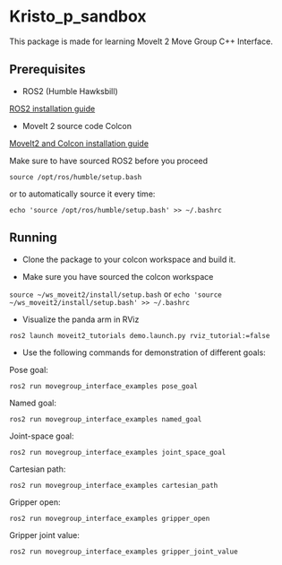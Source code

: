 # Kristo_p_sandbox
This package is made for learning MoveIt 2 Move Group C++ Interface.

## Prerequisites
* ROS2 (Humble Hawksbill)

[ROS2 installation guide](https://docs.ros.org/en/humble/Installation.html)

* MoveIt 2 source code
Colcon

[MoveIt2 and Colcon installation guide](https://moveit.picknik.ai/humble/doc/tutorials/getting_started/getting_started.html)


Make sure to have sourced ROS2 before you proceed

`source /opt/ros/humble/setup.bash`

or to automatically source it every time:

`echo 'source /opt/ros/humble/setup.bash' >> ~/.bashrc`


## Running
* Clone the package to your colcon workspace and build it.

* Make sure you have sourced the colcon workspace

`source ~/ws_moveit2/install/setup.bash` or `echo 'source ~/ws_moveit2/install/setup.bash' >> ~/.bashrc`

* Visualize the panda arm in RViz

`ros2 launch moveit2_tutorials demo.launch.py rviz_tutorial:=false`


* Use the following commands for demonstration of different goals:

Pose goal:

`ros2 run movegroup_interface_examples pose_goal`

Named goal:

`ros2 run movegroup_interface_examples named_goal`

Joint-space goal:

`ros2 run movegroup_interface_examples joint_space_goal`

Cartesian path:

`ros2 run movegroup_interface_examples cartesian_path`

Gripper open:

`ros2 run movegroup_interface_examples gripper_open`

Gripper joint value:

`ros2 run movegroup_interface_examples gripper_joint_value`
